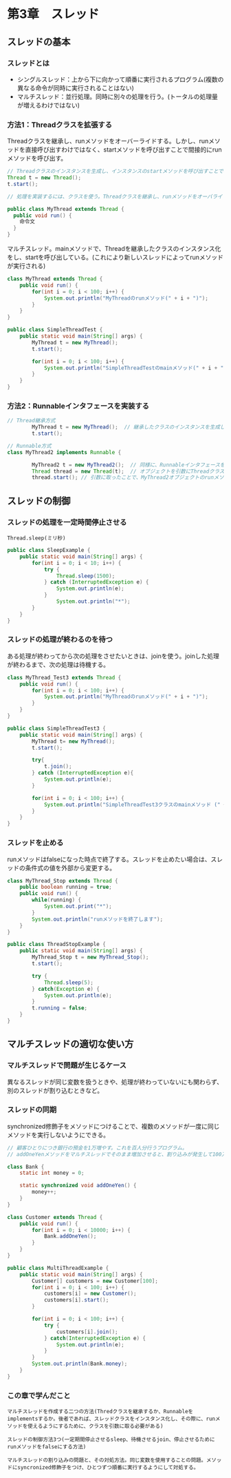 # 第3章　スレッド

## スレッドの基本

### スレッドとは

- シングルスレッド：上から下に向かって順番に実行されるプログラム(複数の異なる命令が同時に実行されることはない)
- マルチスレッド：並行処理。同時に別々の処理を行う。(トータルの処理量が増えるわけではない)

### 方法1：Threadクラスを拡張する

Threadクラスを継承し、runメソッドをオーバーライドする。しかし、runメソッドを直接呼び出すわけではなく、startメソッドを呼び出すことで間接的にrunメソッドを呼び出す。

```java
// Threadクラスのインスタンスを生成し、インスタンスのstartメソッドを呼び出すことで、マルチスレッドになる
Thread t = new Thread();
t.start();

// 処理を実装するには、クラスを使う。Threadクラスを継承し、runメソッドをオーバライドして処理を書く

public class MyThread extends Thread {
  public void run() {
    命令文
  }
}
```

マルチスレッド。mainメソッドで、Threadを継承したクラスのインスタンス化をし、startを呼び出している。(これにより新しいスレッドによってrunメソッドが実行される)

```java
class MyThread extends Thread {
    public void run() {
        for(int i = 0; i < 100; i++) {
            System.out.println("MyThreadのrunメソッド(" + i + ")");
        }
    }
}

public class SimpleThreadTest {
    public static void main(String[] args) {
        MyThread t = new MyThread();
        t.start();

        for(int i = 0; i < 100; i++) {
            System.out.println("SimpleThreadTestのmainメソッド(" + i + ")");
        }
    }
}
```

### 方法2：Runnableインタフェースを実装する

```java
// Thread継承方式
        MyThread t = new MyThread();  // 継承したクラスのインスタンスを生成し、startメソッドで呼び出している
        t.start();

// Runnable方式
class MyThread2 implements Runnable {

        MyThread2 t = new MyThread2();  // 同様に、Runnableインタフェースを宣言したクラスのオブジェクトを生成
        Thread thread = new Thread(t);  // オブジェクトを引数にThreadクラスのオブジェクトを生成
        thread.start(); // 引数に取ったことで、MyThread2オブジェクトのrunメソッドが実行できる
```

## スレッドの制御

### スレッドの処理を一定時間停止させる

``Thread.sleep(ミリ秒)``

```java
public class SleepExample {
    public static void main(String[] args) {
        for(int i = 0; i < 10; i++) {
            try {
                Thread.sleep(1500);
            } catch (InterruptedException e) {
                System.out.println(e);
            }
                System.out.println("*");
        }
    }
}
```

### スレッドの処理が終わるのを待つ

ある処理が終わってから次の処理をさせたいときは、joinを使う。joinした処理が終わるまで、次の処理は待機する。

```java
class MyThread_Test3 extends Thread {
    public void run() {
        for(int i = 0; i < 100; i++) {
            System.out.println("MyThreadのrunメソッド(" + i + ")");
        }
    }
}

public class SimpleThreadTest3 {
    public static void main(String[] args) {
        MyThread t= new MyThread();
        t.start();

        try{
            t.join();
        } catch (InterruptedException e){
            System.out.println(e);
        }

        for(int i = 0; i < 100; i++) {
            System.out.println("SimpleThreadTest3クラスのmainメソッド (" + i + ")");
        }
    }
}
```

### スレッドを止める

runメソッドはfalseになった時点で終了する。スレッドを止めたい場合は、スレッドの条件式の値を外部から変更する。

```java
class MyThread_Stop extends Thread {
    public boolean running = true;
    public void run() {
        while(running) {
            System.out.print("*");
        }
        System.out.println("runメソッドを終了します");
    }
}

public class ThreadStopExample {
    public static void main(String[] args) {
        MyThread_Stop t = new MyThread_Stop();
        t.start();

        try {
            Thread.sleep(5);
        } catch(Exception e) {
            System.out.println(e);
        }
        t.running = false;
    }
}
```

## マルチスレッドの適切な使い方

### マルチスレッドで問題が生じるケース

異なるスレッドが同じ変数を扱うときや、処理が終わっていないにも関わらず、別のスレッドが割り込むときなど。

### スレッドの同期

synchronized修飾子をメソッドにつけることで、複数のメソッドが一度に同じメソッドを実行しないようにできる。

```java
// 顧客ひとりにつき銀行の預金を1万増やす。これを百人分行うプログラム。
// addOneYenメソッドをマルチスレッドでそのまま増加させると、割り込みが発生して100万にはならない。このような場合は、synchronized修飾子をつけて、同期させる。(ひとつずつ処理を行う)

class Bank {
    static int money = 0;

    static synchronized void addOneYen() {
        money++;
    }
}

class Customer extends Thread {
    public void run() {
        for(int i = 0; i < 10000; i++) {
            Bank.addOneYen();
        }
    }
}

public class MultiThreadExample {
    public static void main(String[] args) {
        Customer[] customers = new Customer[100];
        for(int i = 0; i < 100; i++) {
            customers[i] = new Customer();
            customers[i].start();
        }

        for(int i = 0; i < 100; i++) {
            try {
                customers[i].join();
            } catch(InterruptedException e) {
                System.out.println(e);
            }
        }
        System.out.println(Bank.money);
    }
}
```

### この章で学んだこと

```
マルチスレッドを作成する二つの方法(Thredクラスを継承するか、Runnableをimplementsするか。後者であれば、スレッドクラスをインスタンス化し、その際に、runメソッドを使えるようにするために、クラスを引数に取る必要がある)

スレッドの制御方法3つ(一定期間停止させるsleep、待機させるjoin、停止させるためにrunメソッドをfalseにする方法)

マルチスレッドの割り込みの問題と、その対処方法。同じ変数を使用することの問題。メソッドにsyncronized修飾子をつけ、ひとつずつ順番に実行するようにして対処する。
```